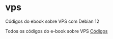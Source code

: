 # vps
Códigos do ebook sobre VPS com Debian 12

Todos os códigos do e-book sobre VPS
[Códigos](codigos.txt)
